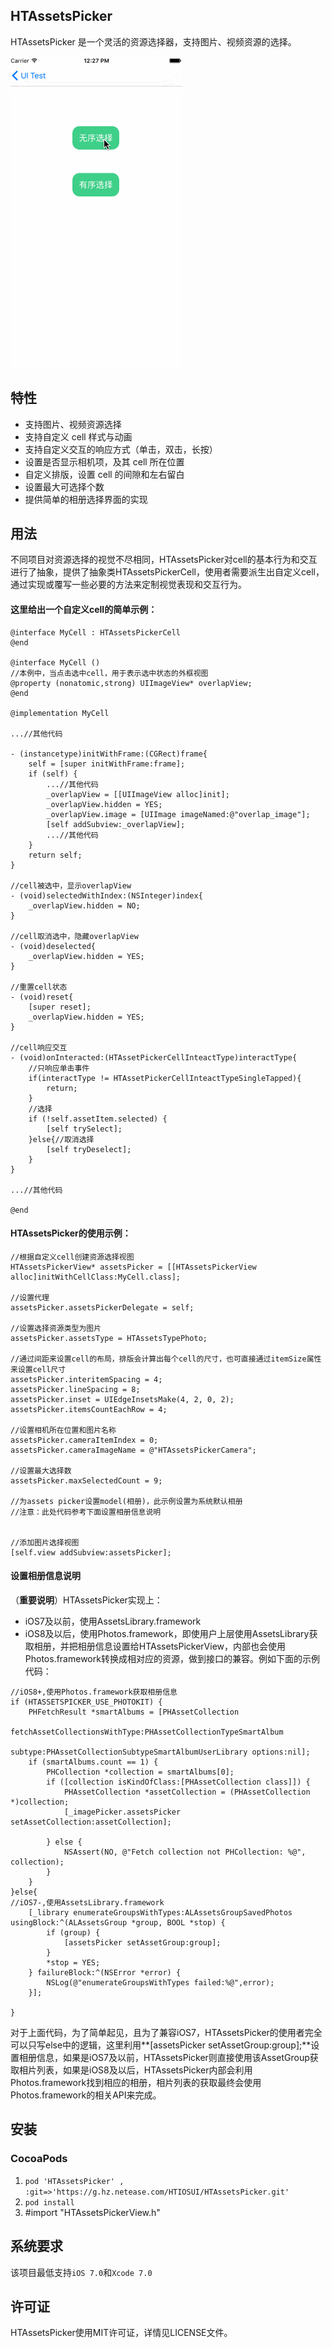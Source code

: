 HTAssetsPicker
---
HTAssetsPicker 是一个灵活的资源选择器，支持图片、视频资源的选择。

![](Resources/HTAssetsPicker/demo.gif)


特性
---

* 支持图片、视频资源选择
* 支持自定义 cell 样式与动画
* 支持自定义交互的响应方式（单击，双击，长按）
* 设置是否显示相机项，及其 cell 所在位置
* 自定义排版，设置 cell 的间隙和左右留白
* 设置最大可选择个数
* 提供简单的相册选择界面的实现

用法
---
不同项目对资源选择的视觉不尽相同，HTAssetsPicker对cell的基本行为和交互进行了抽象，提供了抽象类HTAssetsPickerCell，使用者需要派生出自定义cell，通过实现或覆写一些必要的方法来定制视觉表现和交互行为。

#### 这里给出一个自定义cell的简单示例：

```
@interface MyCell : HTAssetsPickerCell
@end

@interface MyCell ()
//本例中，当点击选中cell，用于表示选中状态的外框视图
@property (nonatomic,strong) UIImageView* overlapView;
@end

@implementation MyCell

...//其他代码

- (instancetype)initWithFrame:(CGRect)frame{
    self = [super initWithFrame:frame];
    if (self) {
        ...//其他代码
        _overlapView = [[UIImageView alloc]init];
        _overlapView.hidden = YES;
        _overlapView.image = [UIImage imageNamed:@"overlap_image"];
        [self addSubview:_overlapView];
        ...//其他代码
    }
    return self;
}

//cell被选中，显示overlapView
- (void)selectedWithIndex:(NSInteger)index{
    _overlapView.hidden = NO;    
}

//cell取消选中，隐藏overlapView
- (void)deselected{
    _overlapView.hidden = YES;
}

//重置cell状态
- (void)reset{
    [super reset];
    _overlapView.hidden = YES;
}

//cell响应交互
- (void)onInteracted:(HTAssetPickerCellInteactType)interactType{
	//只响应单击事件
	if(interactType != HTAssetPickerCellInteactTypeSingleTapped){
		return;
	}
	//选择
    if (!self.assetItem.selected) {
        [self trySelect];
    }else{//取消选择
        [self tryDeselect];
    }
}

...//其他代码

@end
```

#### HTAssetsPicker的使用示例：

```
//根据自定义cell创建资源选择视图
HTAssetsPickerView* assetsPicker = [[HTAssetsPickerView alloc]initWithCellClass:MyCell.class];

//设置代理
assetsPicker.assetsPickerDelegate = self;

//设置选择资源类型为图片
assetsPicker.assetsType = HTAssetsTypePhoto;

//通过间距来设置cell的布局，排版会计算出每个cell的尺寸，也可直接通过itemSize属性来设置cell尺寸
assetsPicker.interitemSpacing = 4;
assetsPicker.lineSpacing = 8;
assetsPicker.inset = UIEdgeInsetsMake(4, 2, 0, 2);
assetsPicker.itemsCountEachRow = 4;

//设置相机所在位置和图片名称
assetsPicker.cameraItemIndex = 0;
assetsPicker.cameraImageName = @"HTAssetsPickerCamera";

//设置最大选择数
assetsPicker.maxSelectedCount = 9;

//为assets picker设置model(相册)，此示例设置为系统默认相册
//注意：此处代码参考下面设置相册信息说明


//添加图片选择视图
[self.view addSubview:assetsPicker];
```


#### 设置相册信息说明

（**重要说明**）HTAssetsPicker实现上：

* iOS7及以前，使用AssetsLibrary.framework
* iOS8及以后，使用Photos.framework，即使用户上层使用AssetsLibrary获取相册，并把相册信息设置给HTAssetsPickerView，内部也会使用Photos.framework转换成相对应的资源，做到接口的兼容。例如下面的示例代码：



```
//iOS8+,使用Photos.framework获取相册信息
if (HTASSETSPICKER_USE_PHOTOKIT) {
    PHFetchResult *smartAlbums = [PHAssetCollection
                                    fetchAssetCollectionsWithType:PHAssetCollectionTypeSmartAlbum
                                                            subtype:PHAssetCollectionSubtypeSmartAlbumUserLibrary options:nil];
    if (smartAlbums.count == 1) {
        PHCollection *collection = smartAlbums[0];
        if ([collection isKindOfClass:[PHAssetCollection class]]) {
            PHAssetCollection *assetCollection = (PHAssetCollection *)collection;
            [_imagePicker.assetsPicker setAssetCollection:assetCollection];
            
        } else {
            NSAssert(NO, @"Fetch collection not PHCollection: %@", collection);
        }
    }
}else{
//iOS7-,使用AssetsLibrary.framework
    [_library enumerateGroupsWithTypes:ALAssetsGroupSavedPhotos usingBlock:^(ALAssetsGroup *group, BOOL *stop) {
        if (group) {
            [assetsPicker setAssetGroup:group];
        }
        *stop = YES;
    } failureBlock:^(NSError *error) {
        NSLog(@"enumerateGroupsWithTypes failed:%@",error);
    }];
    
}

```

对于上面代码，为了简单起见，且为了兼容iOS7，HTAssetsPicker的使用者完全可以只写else中的逻辑，这里利用**[assetsPicker setAssetGroup:group];**设置相册信息，如果是iOS7及以前，HTAssetsPicker则直接使用该AssetGroup获取相片列表，如果是iOS8及以后，HTAssetsPicker内部会利用Photos.framework找到相应的相册，相片列表的获取最终会使用Photos.framework的相关API来完成。


安装
---
###	CocoaPods

1. `pod 'HTAssetsPicker' , :git=>'https://g.hz.netease.com/HTIOSUI/HTAssetsPicker.git'`
2. `pod install`
3. \#import "HTAssetsPickerView.h"
	
系统要求
---

该项目最低支持`iOS 7.0`和`Xcode 7.0`

许可证
---

HTAssetsPicker使用MIT许可证，详情见LICENSE文件。